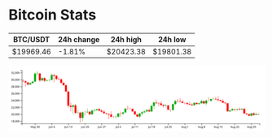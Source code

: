 # Bitcoin Stats

BTC/USDT|24h change|24h high|24h low|
|---|---|---|---|
|$19969.46|-1.81%|$20423.38|$19801.38|

<img src="./chart.svg">
